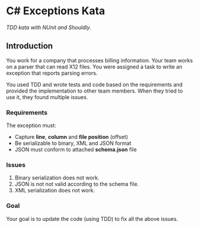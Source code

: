 # C# Exceptions Kata

_TDD kata with NUnit and Shouldly._

## Introduction

You work for a company that processes billing information. Your team works on a parser that can read X12 files. You were assigned a task to write an exception that reports parsing errors.

You used TDD and wrote tests and code based on the requirements and provided the implementation to other team members. When they tried to use it, they found multiple issues.

### Requirements

The exception must:

 * Capture **line**, **column** and **file position** (offset)
 * Be serializable to binary, XML and JSON format
 * JSON must conform to attached **schema.json** file

### Issues

 1. Binary serialization does not work.
 2. JSON is not not valid according to the schema file.
 3. XML serialization does not work.

### Goal

Your goal is to update the code (using TDD) to fix all the above issues.